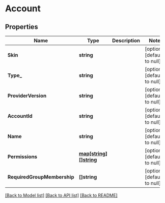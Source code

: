# Account

## Properties
Name | Type | Description | Notes
------------ | ------------- | ------------- | -------------
**Skin** | **string** |  | [optional] [default to null]
**Type_** | **string** |  | [optional] [default to null]
**ProviderVersion** | **string** |  | [optional] [default to null]
**AccountId** | **string** |  | [optional] [default to null]
**Name** | **string** |  | [optional] [default to null]
**Permissions** | [**map[string][]string**](array.md) |  | [optional] [default to null]
**RequiredGroupMembership** | **[]string** |  | [optional] [default to null]

[[Back to Model list]](../README.md#documentation-for-models) [[Back to API list]](../README.md#documentation-for-api-endpoints) [[Back to README]](../README.md)


